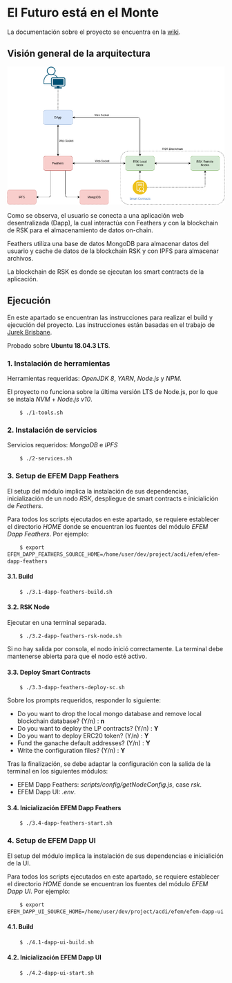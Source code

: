 # El Futuro está en el Monte

La documentación sobre el proyecto se encuentra en la [wiki](https://github.com/ACDI-Argentina/efem/wiki).

## Visión general de la arquitectura

![EFEM Arquitecture Overview](architecture-overview.png)

Como se observa, el usuario se conecta a una aplicación web desentralizada (Dapp), la cual interactúa con Feathers y con la blockchain de RSK para el almacenamiento de datos on-chain.

Feathers utiliza una base de datos MongoDB para almacenar datos del usuario y cache de datos de la blockchain RSK y con IPFS para almacenar archivos.

La blockchain de RSK es donde se ejecutan los smart contracts de la aplicación.

## Ejecución

En este apartado se encuentran las instrucciones para realizar el build y ejecución del proyecto. Las instrucciones están basadas en el trabajo de [Jurek Brisbane](https://github.com/Giveth/giveth-dapp/files/3674808/givethBuildStartScripts_2019-09-29.zip).

Probado sobre **Ubuntu 18.04.3 LTS**.



### 1. Instalación de herramientas

Herramientas requeridas: *OpenJDK 8*, *YARN*, *Node.js* y *NPM*.

El proyecto no funciona sobre la última versión LTS de Node.js, por lo que se instala *NVM* + *Node.js v10*.

```
    $ ./1-tools.sh
```

### 2. Instalación de servicios

Servicios requeridos: *MongoDB* e *IPFS*

```
    $ ./2-services.sh
```

### 3. Setup de EFEM Dapp Feathers

El setup del módulo implica la instalación de sus dependencias, inicialización de un nodo *RSK*, despliegue de smart contracts e inicialición de *Feathers*.

Para todos los scripts ejecutados en este apartado, se requiere establecer el directorio *HOME* donde se encuentran los fuentes del módulo *EFEM Dapp Feathers*. Por ejemplo:

```
    $ export EFEM_DAPP_FEATHERS_SOURCE_HOME=/home/user/dev/project/acdi/efem/efem-dapp-feathers
```

#### 3.1. Build

```
    $ ./3.1-dapp-feathers-build.sh
```

#### 3.2. RSK Node

Ejecutar en una terminal separada.

```
    $ ./3.2-dapp-feathers-rsk-node.sh
```

Si no hay salida por consola, el nodo inició correctamente.
La terminal debe mantenerse abierta para que el nodo esté activo.

#### 3.3. Deploy Smart Contracts

```
    $ ./3.3-dapp-feathers-deploy-sc.sh
```

Sobre los prompts requeridos, responder lo siguiente:

- Do you want to drop the local mongo database and remove local blockchain database? (Y/n) : **n**
- Do you want to deploy the LP contracts? (Y/n) : **Y**
- Do you want to deploy ERC20 token? (Y/n) : **Y**
- Fund the ganache default addresses? (Y/n) : **Y**
- Write the configuration files? (Y/n) : **Y**

Tras la finalización, se debe adaptar la configuración con la salida de la terminal en los siguientes módulos:

- EFEM Dapp Feathers: *scripts/config/getNodeConfig.js*, case *rsk*.
- EFEM Dapp UI: *.env*.

#### 3.4. Inicialización EFEM Dapp Feathers

```
    $ ./3.4-dapp-feathers-start.sh
```

### 4. Setup de EFEM Dapp UI

El setup del módulo implica la instalación de sus dependencias e inicialición de la UI.

Para todos los scripts ejecutados en este apartado, se requiere establecer el directorio *HOME* donde se encuentran los fuentes del módulo *EFEM Dapp UI*. Por ejemplo:

```
    $ export EFEM_DAPP_UI_SOURCE_HOME=/home/user/dev/project/acdi/efem/efem-dapp-ui
```

#### 4.1. Build

```
    $ ./4.1-dapp-ui-build.sh
```

#### 4.2. Inicialización EFEM Dapp UI

```
    $ ./4.2-dapp-ui-start.sh
```